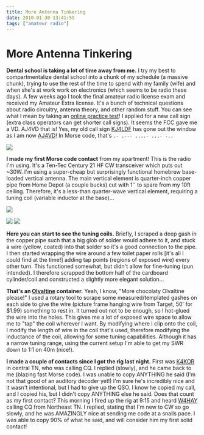 ```yaml
---
title: More Antenna Tinkering
date: 2010-01-30 13:41:59
tags: ["amateur radio"]
---
```


# More Antenna Tinkering

__Dental school is taking a lot of time away from me.__ I try my best to compartmentalize dental school into a chunk of my schedule (a massive chunk), trying to use the rest of the time to spend with my family (wife) and when she's at work work on electronics (which seems to be radio these days). A few weeks ago I took the final amateur radio license exam and received my Amateur Extra license. It's a bunch of technical questions about radio circuitry, antenna theory, and other random stuff. You can see what I mean by taking an [online practice test](http://www.eham.net/exams/)! I applied for a new call sign (extra class operators can get shorter call signs). It seems the FCC gave me a VD. AJ4VD that is! Yes, my old call sign [KJ4LDF](http://www.qrz.com/callsign/KJ4LDF) has gone out the window as I am now [AJ4VD](http://www.qrz.com/callsign/AJ4VD)! In Morse code, that's `.- .--- ....- ...- -..`

<div class="text-center img-border">

[![](https://swharden.com/static/2010/01/30/Ten_Tec_Century_21_thumb.jpg)](https://swharden.com/static/2010/01/30/Ten_Tec_Century_21.jpg)

</div>

__I made my first Morse code contact__ from my apartment! This is the radio I'm using. It's a Ten-Tec Century 21 HF CW transceiver which puts out ~30W. I'm using a super-cheap but surprisingly functional homebrew base-loaded vertical antenna. The main vertical element is quarter-inch copper pipe from Home Depot (a couple bucks) cut with 1'' to spare from my 10ft ceiling. Therefore, it's a less-than quarter-wave vertical element, requiring a tuning coil (variable inductor at the base)...

<div class="text-center img-border">

[![](https://swharden.com/static/2010/01/30/antennaBig_thumb.jpg)](https://swharden.com/static/2010/01/30/antennaBig.jpg)

</div>

<div class="text-center img-border img-small">

[![](https://swharden.com/static/2010/01/30/antennaBigger_thumb.jpg)](https://swharden.com/static/2010/01/30/antennaBigger.jpg)
[![](https://swharden.com/static/2010/01/30/antennaCoil_thumb.jpg)](https://swharden.com/static/2010/01/30/antennaCoil.jpg)

</div>

__Here you can start to see the tuning coils.__ Briefly, I scraped a deep gash in the copper pipe such that a big glob of solder would adhere to it, and stuck a wire (yellow, coated) into that solder so it's a good connection to the pipe. I then started wrapping the wire around a few toilet paper rolls \[it's all I could find at the time!\] adding tap points (regions of exposed wire) every other turn. This functioned somewhat, but didn't allow for fine-tuning (pun intended). I therefore scrapped the bottom half of the cardboard cylinder/coil and constructed a slightly more elegant solution...

__That's an [Olvaltine](http://en.wikipedia.org/wiki/Ovaltine) container.__ Yeah, I know, "More chocolaty Olvaltine please!" I used a rotary tool to scrape some measured/templated gashes on each side to give the wire (picture frame hanging wire from Target, 50' for $1.99) something to rest in. It turned out not to be enough, so I hot-glued the wire into the holes. This gives me a lot of exposed wire space to allow me to "tap" the coil wherever I want. By modifying where I clip onto the coil, I modify the length of wire in the coil that's used, therefore modifying the inductance of the coil, allowing for some tuning capabilities. Although it has a narrow tuning range, using the current setup I'm able to get my SWR down to 1:1 on 40m (nice!).

__I made a couple of contacts since I got the rig last night.__ First was [K4KOR](http://www.qrz.com/db/k4kor) in central TN, who was calling CQ. I replied (slowly), and he came back to me (blazing fast Morse code). I was unable to copy ANYTHING he said (I'm not that good of an auditory decoder yet!) I'm sure he's incredibly nice and it wasn't intentional, but I had to give up the QSO. I know he copied my call, and I copied his, but I didn't copy ANYTHING else he said. Does that count as my first contact? This morning I fired up the rig at 9:15 and heard [W4HAY](http://www.qrz.com/db/w4hay) calling CQ from Northeast TN. I replied, stating that I'm new to CW so go slowly, and he was AMAZINGLY nice at sending me code at a snails pace. I was able to copy 90% of what he said, and will consider him my first solid contact!

